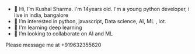 - 👋 Hi, I’m Kushal Sharma. I'm 14years old. I'm a young python developer, i live in india, bangalore
- 👀 I’m interested in python, javascript, Data science, AI, ML , Iot.
- 🌱 I'm learning deep learning
- 💞️ I’m looking to collaborate on AI and ML

Please message me at +919632355620

<!---
Kushal-prog/Kushal-prog is a ✨ special ✨ repository because its `README.md` (this file) appears on your GitHub profile.
You can click the Preview link to take a look at your changes.
--->
